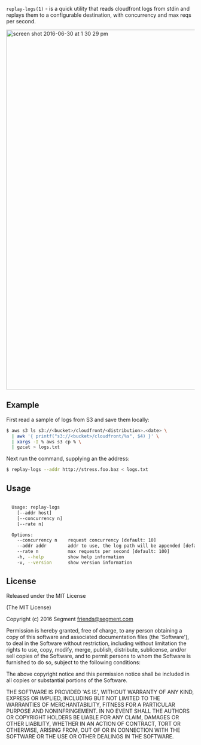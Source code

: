 
  `replay-logs(1)` - is a quick utility that reads cloudfront logs from stdin and replays them
  to a configurable destination, with concurrency and max reqs per second.
  
<img width="962" alt="screen shot 2016-06-30 at 1 30 29 pm" src="https://cloud.githubusercontent.com/assets/1661587/16485297/e071bca4-3ec6-11e6-989b-abac4238d95a.png">

## Example

  First read a sample of logs from S3 and save them locally:

  ```bash
  $ aws s3 ls s3://<bucket>/cloudfront/<distribution>.<date> \
    | awk '{ printf("s3://<bucket>/cloudfront/%s", $4) }' \
    | xargs -I % aws s3 cp % \
    | gzcat > logs.txt
  ```

  Next run the command, supplying an the address:

  ```bash
  $ replay-logs --addr http://stress.foo.baz < logs.txt
  ```

## Usage

```bash

  Usage: replay-logs
    [--addr host]
    [--concurrency n]
    [--rate n]

  Options:
    --concurrency n    request concurrency [default: 10]
    --addr addr        addr to use, the log path will be appended [default: http://localhost:80]
    --rate n           max requests per second [default: 100]
    -h, --help         show help information
    -v, --version      show version information


```

## License

Released under the MIT License

(The MIT License)

Copyright (c) 2016 Segment friends@segment.com

Permission is hereby granted, free of charge, to any person obtaining a copy of this software and associated documentation files (the 'Software'), to deal in the Software without restriction, including without limitation the rights to use, copy, modify, merge, publish, distribute, sublicense, and/or sell copies of the Software, and to permit persons to whom the Software is furnished to do so, subject to the following conditions:

The above copyright notice and this permission notice shall be included in all copies or substantial portions of the Software.

THE SOFTWARE IS PROVIDED 'AS IS', WITHOUT WARRANTY OF ANY KIND, EXPRESS OR IMPLIED, INCLUDING BUT NOT LIMITED TO THE WARRANTIES OF MERCHANTABILITY, FITNESS FOR A PARTICULAR PURPOSE AND NONINFRINGEMENT. IN NO EVENT SHALL THE AUTHORS OR COPYRIGHT HOLDERS BE LIABLE FOR ANY CLAIM, DAMAGES OR OTHER LIABILITY, WHETHER IN AN ACTION OF CONTRACT, TORT OR OTHERWISE, ARISING FROM, OUT OF OR IN CONNECTION WITH THE SOFTWARE OR THE USE OR OTHER DEALINGS IN THE SOFTWARE.
